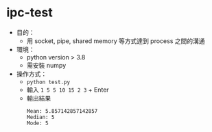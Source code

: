 # ipc-test

* 目的：
  * 用 socket, pipe, shared memory 等方式達到 process 之間的溝通
* 環境：
  * python version > 3.8
  * 需安裝 numpy
* 操作方式：
  * `python test.py`
  * 輸入 `1 5 5 10 15 2 3` + Enter
  * 輸出結果
    ```
    Mean: 5.857142857142857
    Median: 5
    Mode: 5
    ```
